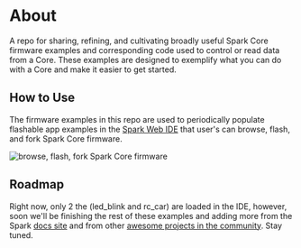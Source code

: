 About
=====

A repo for sharing, refining, and cultivating broadly useful Spark Core firmware examples and corresponding code used to control or read data from a Core. These examples are designed to exemplify what you can do with a Core and make it easier to get started.

How to Use
----------

The firmware examples in this repo are used to periodically populate flashable app examples in the [Spark Web IDE](https://www.spark.io/build) that user's can browse, flash, and fork Spark Core firmware.

![browse, flash, fork Spark Core firmware](http://s3.amazonaws.com/spark-website/forkable_firmware_screenshot.png)

Roadmap
-------

Right now, only 2 the (led_blink and rc_car) are loaded in the IDE, however, soon we'll be finishing the rest of these examples and adding more from the Spark [docs site](http://docs.spark.io/#/examples) and from other [awesome projects in the community](https://community.spark.io/category/project-share). Stay tuned.
